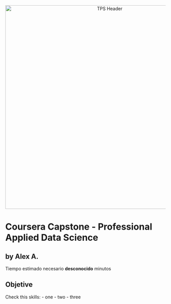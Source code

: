 <center>
  <img src="https://alex-demo-tps-cos-standard-gdi.s3.us-south.cloud-object-storage.appdomain.cloud/b-tps-labs-01de03_2.png" width="640" alt="TPS Header"/>
</center>

# Coursera Capstone - Professional Applied Data Science

## by Alex A.

Tiempo estimado necesario **desconocido** minutos

## Objetive

Check this skills:
    - one
    - two
    - three
